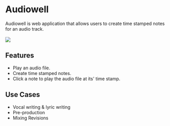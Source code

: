 <h1>Audiowell</h1>
Audiowell is web application that allows users to create time stamped notes for an audio track.
<br>
<br>
<img src="https://media.giphy.com/media/4No2qHJv7yX704IBxq/giphy.gif">

<h2>Features</h2>

* Play an audio file.
* Create time stamped notes.
* Click a note to play the audio file at its' time stamp.

<h2>Use Cases</h2>

* Vocal writing & lyric writing
* Pre-production
* Mixing Revisions
